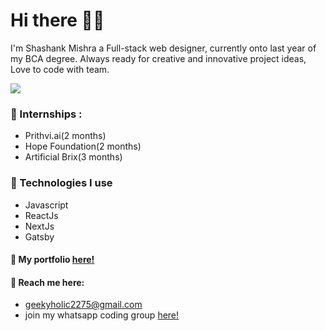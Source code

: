 
# Hi there 👋🏼

I'm Shashank Mishra a Full-stack web designer, currently onto last year of my BCA degree.
Always ready for creative and innovative project ideas, Love to code with team.


![](https://res.cloudinary.com/doeyjlh9k/image/upload/v1609753549/web_dwfk2k.gif)

### 🔭 Internships :
- Prithvi.ai(2 months)
- Hope Foundation(2 months)
- Artificial Brix(3 months)

### 🌱 Technologies I use

- Javascript
- ReactJs
- NextJs
- Gatsby

#### 👤 My portfolio [here!](https://shashank.vercel.app/)
#### 💬 Reach me here: 
- geekyholic2275@gmail.com
- join my whatsapp coding group [here!](https://chat.whatsapp.com/BzKAvQuLx6RCWRSaDzTO5r)

